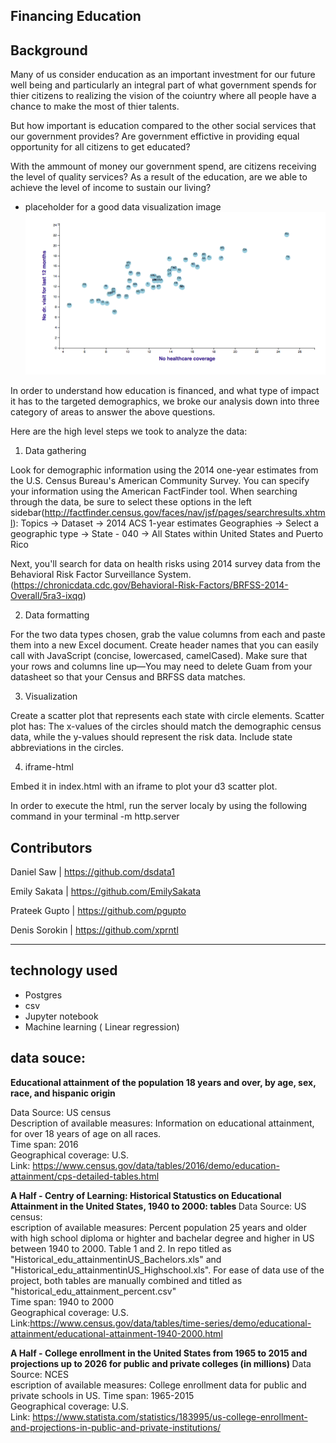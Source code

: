 ## Financing Education 

## Background

Many of us consider enducation as an important investment for our future well being and particularly an integral part of what government spends for thier citizens to realizing the vision of the coiuntry where all people have a chance to make the most of thier talents. 

But how important is education compared to the other social services that our government provides? 
Are government effictive in providing equal opportunity for all citizens to get educated?

With the ammount of money our government spend, are citizens receiving the level of quality services?
As a result of the education, are we able to achieve the level of income to sustain our living?





* placeholder for a good data visualization image 
![ScatterPlot.png](https://github.com/EmilySakata/d3_census/blob/master/ScatterPlot.png)



In order to understand how education is financed, and what type of impact it has to the targeted demographics, we broke our analysis down into three category of areas to answer the above questions.




Here are the high level steps we took to analyze the data: 

1) Data gathering

Look for demographic information using the 2014 one-year estimates from the U.S. Census Bureau's American Community Survey. You can specify your information using the American FactFinder tool. When searching through the data, be sure to select these options in the left sidebar(http://factfinder.census.gov/faces/nav/jsf/pages/searchresults.xhtml):
Topics -> Dataset -> 2014 ACS 1-year estimates
Geographies -> Select a geographic type -> State - 040 -> All States within United States and Puerto Rico

Next, you'll search for data on health risks using 2014 survey data from the Behavioral Risk Factor Surveillance System. 
(https://chronicdata.cdc.gov/Behavioral-Risk-Factors/BRFSS-2014-Overall/5ra3-ixqq)

2) Data formatting

For the two data types chosen, grab the value columns from each and paste them into a new Excel document. Create header names that you can easily call with JavaScript (concise, lowercased, camelCased). Make sure that your rows and columns line up—You may need to delete Guam from your datasheet so that your Census and BRFSS data matches.

3) Visualization

Create a scatter plot that represents each state with circle elements. 
Scatter plot has:
  The x-values of the circles should match the demographic census data, while the y-values should represent the risk data.
  Include state abbreviations in the circles.

4) iframe-html

Embed it in index.html with an iframe to plot your d3 scatter plot. 

In order to execute the html, run the server localy by using the following command in your terminal
-m http.server <local host address>


## Contributors


Daniel Saw      | https://github.com/dsdata1

Emily Sakata    | https://github.com/EmilySakata

Prateek Gupto 	| https://github.com/pgupto

Denis Sorokin 	| https://github.com/xprntl

-------------------------------------------------------------


## technology used

- Postgres
- csv
- Jupyter notebook
- Machine learning ( Linear regression)



## data souce:


<b>Educational attainment of the population 18 years and over, by age, sex, race, and hispanic origin</b>

Data Source: US census   
Description of available measures: Information on educational attainment, for over 18 years of age on all races.  
Time span: 2016  
Geographical coverage: U.S.  
Link: https://www.census.gov/data/tables/2016/demo/education-attainment/cps-detailed-tables.html  


<b>A Half - Centry of Learning: Historical Statustics on Educational Attainment in the United States, 1940 to 2000: tables  </b>
Data Source: US census:   
escription of available measures: Percent population 25 years and older with high school diploma or highter and bachelar degree and higher in US between 1940 to 2000. Table 1 and 2. In repo titled as "Historical_edu_attainmentinUS_Bachelors.xls" and "Historical_edu_attainmentinUS_Highschool.xls". For ease of data use of the project, both tables are manually combined and titled as "historical_edu_attainment_percent.csv"  
Time span: 1940 to 2000  
Geographical coverage: U.S.  
Link:https://www.census.gov/data/tables/time-series/demo/educational-attainment/educational-attainment-1940-2000.html  


<b>A Half - College enrollment in the United States from 1965 to 2015 and projections up to 2026 for public and private colleges (in millions)  </b>
Data Source: NCES  
escription of available measures: College enrollment data for public and private schools in US.
Time span: 1965-2015  
Geographical coverage: U.S.    
Link: https://www.statista.com/statistics/183995/us-college-enrollment-and-projections-in-public-and-private-institutions/


